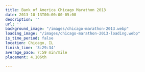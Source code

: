 ```yaml
---
title: Bank of America Chicago Marathon 2013
date: 2013-10-13T00:00:00-05:00
description: ''
url: ''
background_image: "/images/chicago-marathon-2013.webp"
loading_image: "/images/chicago-marathon-2013-loading.webp"
is_time_period: false
location: Chicago, IL
finish_time: '3:29:34'
average_pace: 7:59 min/mile
placement: 4,106th

---
```

